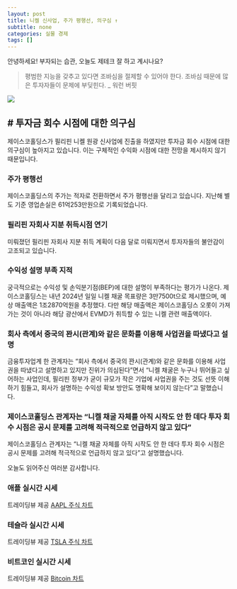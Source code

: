 ```yaml
---
layout: post
title: 니켈 신사업, 주가 평행선, 의구심 ↑
subtitle: none
categories: 실물 경제
tags: []
---
```


안녕하세요! 부자되는 습관, 오늘도 제테크 잘 하고 계시나요?

> 평범한 지능을 갖추고 있다면 조바심을 절제할 수 있어야 한다. 조바심 때문에 많은 투자자들이 문제에 부딪힌다. _ 워런 버핏






![](https://source.unsplash.com/800x450/?luxury)

## # 투자금 회수 시점에 대한 의구심

제이스코홀딩스가 필리핀 니켈 원광 신사업에 진출을 하였지만 투자금 회수 시점에 대한 의구심이 높아지고 있습니다. 이는 구체적인 수익화 시점에 대한 전망을 제시하지 않기 때문입니다.

### 주가 평행선

제이스코홀딩스의 주가는 적자로 전환하면서 주가 평행선을 달리고 있습니다. 지난해 별도 기준 영업손실은 61억253만원으로 기록되었습니다. 

### 필리핀 자회사 지분 취득시점 연기

미뤄졌던 필리핀 자회사 지분 취득 계획이 다음 달로 미뤄지면서 투자자들의 불안감이 고조되고 있습니다. 

### 수익성 설명 부족 지적

궁극적으로는 수익성 및 손익분기점(BEP)에 대한 설명이 부족하다는 평가가 나온다. 제이스코홀딩스는 내년 2024년 일일 니켈 채굴 목표량은 3만7500t으로 제시했으며, 예상 매출액은 1조2870억원을 추정했다. 다만 해당 매출액은 제이스코홀딩스 오롯이 가져가는 것이 아니라 해당 광산에서 EVMD가 취득할 수 있는 니켈 관련 매출액이다.

### 회사 측에서 중국의 꽌시(관계)와 같은 문화를 이용해 사업권을 따냈다고 설명

금융투자업계 한 관계자는 “회사 측에서 중국의 꽌시(관계)와 같은 문화를 이용해 사업권을 따냈다고 설명하고 있지만 진위가 의심된다”면서 “니켈 채굴은 누구나 뛰어들고 싶어하는 사업인데, 필리핀 정부가 굳이 규모가 작은 기업에 사업권을 주는 것도 선뜻 이해하기 힘들고, 회사가 설명하는 수익성 확보 방안도 명확해 보이지 않는다”고 말했습니다.

### 제이스코홀딩스 관계자는 “니켈 채굴 자체를 아직 시작도 안 한 데다 투자 회수 시점은 공시 문제를 고려해 적극적으로 언급하지 않고 있다”

제이스코홀딩스 관계자는 “니켈 채굴 자체를 아직 시작도 안 한 데다 투자 회수 시점은 공시 문제를 고려해 적극적으로 언급하지 않고 있다”고 설명했습니다.

오늘도 읽어주신 여러분 감사합니다.

### 애플 실시간 시세


<!-- TradingView Widget BEGIN -->
<div class="tradingview-widget-container">
  <div id="tradingview_6a264"></div>
  <div class="tradingview-widget-copyright">트레이딩뷰 제공 <a href="https://kr.tradingview.com/symbols/NASDAQ-AAPL/" rel="noopener" target="_blank"><span class="blue-text">AAPL 주식 차트</span></a></div>
  <script type="text/javascript" src="https://s3.tradingview.com/tv.js"></script>
  <script type="text/javascript">
  new TradingView.widget(
  {
  "autosize": true,
  "symbol": "NASDAQ:AAPL",
  "interval": "D",
  "timezone": "Asia/Seoul",
  "theme": "light",
  "style": "1",
  "locale": "kr",
  "toolbar_bg": "#f1f3f6",
  "enable_publishing": false,
  "hide_top_toolbar": true,
  "hide_legend": true,
  "save_image": false,
  "container_id": "tradingview_6a264"
}
  );
  </script>
</div>
<!-- TradingView Widget END -->


### 테슬라 실시간 시세


<!-- TradingView Widget BEGIN -->
<div class="tradingview-widget-container">
  <div id="tradingview_39d77"></div>
  <div class="tradingview-widget-copyright">트레이딩뷰 제공 <a href="https://kr.tradingview.com/symbols/NASDAQ-TSLA/" rel="noopener" target="_blank"><span class="blue-text">TSLA 주식 차트</span></a></div>
  <script type="text/javascript" src="https://s3.tradingview.com/tv.js"></script>
  <script type="text/javascript">
  new TradingView.widget(
  {
  "autosize": true,
  "symbol": "NASDAQ:TSLA",
  "interval": "D",
  "timezone": "Asia/Seoul",
  "theme": "light",
  "style": "1",
  "locale": "kr",
  "toolbar_bg": "#f1f3f6",
  "enable_publishing": false,
  "hide_top_toolbar": true,
  "hide_legend": true,
  "save_image": false,
  "container_id": "tradingview_39d77"
}
  );
  </script>
</div>
<!-- TradingView Widget END -->


### 비트코인 실시간 시세


<!-- TradingView Widget BEGIN -->
<div class="tradingview-widget-container">
  <div id="tradingview_3f91e"></div>
  <div class="tradingview-widget-copyright">트레이딩뷰 제공 <a href="https://kr.tradingview.com/symbols/BTCUSD/?exchange=BITSTAMP" rel="noopener" target="_blank"><span class="blue-text">Bitcoin 차트</span></a></div>
  <script type="text/javascript" src="https://s3.tradingview.com/tv.js"></script>
  <script type="text/javascript">
  new TradingView.widget(
  {
  "autosize": true,
  "symbol": "BITSTAMP:BTCUSD",
  "interval": "D",
  "timezone": "Asia/Seoul",
  "theme": "light",
  "style": "1",
  "locale": "kr",
  "toolbar_bg": "#f1f3f6",
  "enable_publishing": false,
  "hide_top_toolbar": true,
  "hide_legend": true,
  "save_image": false,
  "container_id": "tradingview_3f91e"
}
  );
  </script>
</div>
<!-- TradingView Widget END -->

